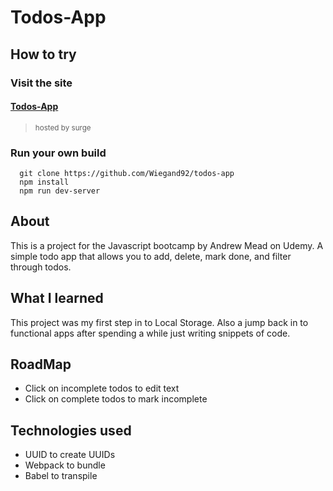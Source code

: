 # Todos-App

## How to try

 ### Visit the site
  #### [Todos-App](abrasive-bee.surge.sh) 
  > <sub>hosted by surge</sub>
 
 ### Run your own build
  ```
    git clone https://github.com/Wiegand92/todos-app
    npm install
    npm run dev-server
  ```
  

## About

This is a project for the Javascript bootcamp by Andrew Mead on Udemy. A simple todo app that allows you to add, delete, mark done, and filter through todos.

## What I learned

This project was my first step in to Local Storage. Also a jump back in to functional apps after spending a while just writing snippets of code. 

## RoadMap

 - Click on incomplete todos to edit text
 - Click on complete todos to mark incomplete

## Technologies used

 - UUID to create UUIDs
 - Webpack to bundle
 - Babel to transpile